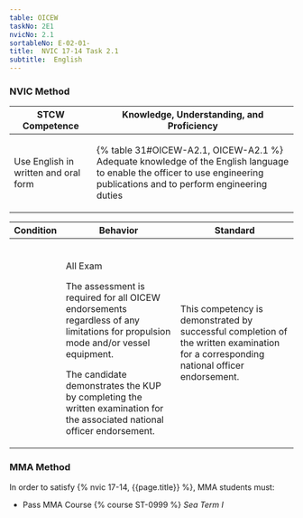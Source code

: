 ```yaml
---
table: OICEW
taskNo: 2E1
nvicNo: 2.1 
sortableNo: E-02-01-
title:  NVIC 17-14 Task 2.1
subtitle:  English
---
```






### NVIC Method

<a style="display:none;" onclick="togglevisibility('nvic_methods')" >Show NVIC method.</a>

<div id='nvic_methods' class='show'>

<table>
<thead>
<tr>
<th class='forty'> STCW Competence </th>
<th class='sixty'> Knowledge, Understanding, and Proficiency </th>
</tr>
</thead>

<tbody>
<tr><td markdown='1'>

Use English in written and oral form

</td><td markdown='1'>

{% table 31#OICEW-A2.1, OICEW-A2.1 %} Adequate knowledge of the English language to enable the officer to use engineering publications and to perform engineering duties

</td></tr>


</tbody>
</table>


<table>
<thead>
<tr><th class='twenty'>  Condition </th><th class='twenty'> Behavior </th><th  class='sixty'>Standard </th></tr>
</thead>
<tbody >



<tr><td markdown='1'>


</td><td markdown='1'>


<br>

<div class="tooltip" markdown='1'>

All Exam

The assessment is required for all OICEW endorsements regardless of any limitations for propulsion mode and/or vessel equipment.

The candidate demonstrates the KUP by completing the written examination for the associated national officer endorsement.

</div>


</td><td markdown='1'>

This competency is demonstrated by successful completion of the written examination for a corresponding national officer endorsement.

</td></tr>
</tbody>
</table>
</div>


### MMA Method

In order to satisfy  {% nvic 17-14, {{page.title}}  %}, MMA students must:

* Pass MMA Course {% course ST-0999 %}  *Sea Term I*